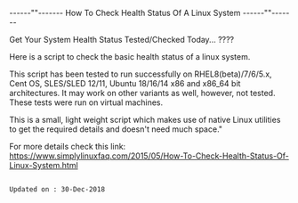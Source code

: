 ------""------- How To Check Health Status Of A Linux System ------""------- 

Get Your System Health Status Tested/Checked Today... ????

Here is a script to check the basic health status of a linux system.

This script has been tested to run successfully on RHEL8(beta)/7/6/5.x, Cent OS, SLES/SLED 12/11, Ubuntu 18/16/14 x86 and x86_64 bit architectures. It may work on other variants as well, however, not tested. These tests were run on virtual machines.

This is a small, light weight script which makes use of native Linux utilities to get the required details and doesn't need much space."

For more details check this link: https://www.simplylinuxfaq.com/2015/05/How-To-Check-Health-Status-Of-Linux-System.html

                                                                    Updated on : 30-Dec-2018
